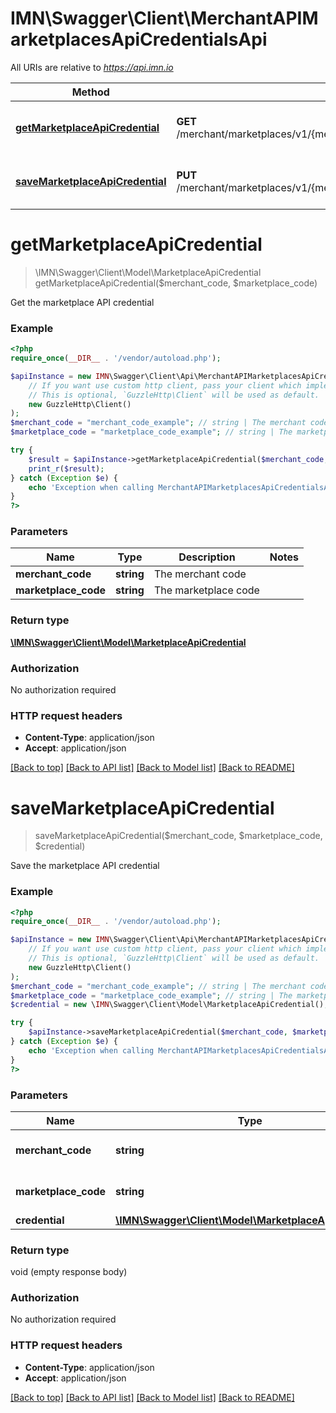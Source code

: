 # IMN\Swagger\Client\MerchantAPIMarketplacesApiCredentialsApi

All URIs are relative to *https://api.imn.io*

Method | HTTP request | Description
------------- | ------------- | -------------
[**getMarketplaceApiCredential**](MerchantAPIMarketplacesApiCredentialsApi.md#getMarketplaceApiCredential) | **GET** /merchant/marketplaces/v1/{merchantCode}/{marketplaceCode}/apiCredential | Get the marketplace API credential
[**saveMarketplaceApiCredential**](MerchantAPIMarketplacesApiCredentialsApi.md#saveMarketplaceApiCredential) | **PUT** /merchant/marketplaces/v1/{merchantCode}/{marketplaceCode}/apiCredential | Save the marketplace API credential


# **getMarketplaceApiCredential**
> \IMN\Swagger\Client\Model\MarketplaceApiCredential getMarketplaceApiCredential($merchant_code, $marketplace_code)

Get the marketplace API credential

### Example
```php
<?php
require_once(__DIR__ . '/vendor/autoload.php');

$apiInstance = new IMN\Swagger\Client\Api\MerchantAPIMarketplacesApiCredentialsApi(
    // If you want use custom http client, pass your client which implements `GuzzleHttp\ClientInterface`.
    // This is optional, `GuzzleHttp\Client` will be used as default.
    new GuzzleHttp\Client()
);
$merchant_code = "merchant_code_example"; // string | The merchant code
$marketplace_code = "marketplace_code_example"; // string | The marketplace code

try {
    $result = $apiInstance->getMarketplaceApiCredential($merchant_code, $marketplace_code);
    print_r($result);
} catch (Exception $e) {
    echo 'Exception when calling MerchantAPIMarketplacesApiCredentialsApi->getMarketplaceApiCredential: ', $e->getMessage(), PHP_EOL;
}
?>
```

### Parameters

Name | Type | Description  | Notes
------------- | ------------- | ------------- | -------------
 **merchant_code** | **string**| The merchant code |
 **marketplace_code** | **string**| The marketplace code |

### Return type

[**\IMN\Swagger\Client\Model\MarketplaceApiCredential**](../Model/MarketplaceApiCredential.md)

### Authorization

No authorization required

### HTTP request headers

 - **Content-Type**: application/json
 - **Accept**: application/json

[[Back to top]](#) [[Back to API list]](../../README.md#documentation-for-api-endpoints) [[Back to Model list]](../../README.md#documentation-for-models) [[Back to README]](../../README.md)

# **saveMarketplaceApiCredential**
> saveMarketplaceApiCredential($merchant_code, $marketplace_code, $credential)

Save the marketplace API credential

### Example
```php
<?php
require_once(__DIR__ . '/vendor/autoload.php');

$apiInstance = new IMN\Swagger\Client\Api\MerchantAPIMarketplacesApiCredentialsApi(
    // If you want use custom http client, pass your client which implements `GuzzleHttp\ClientInterface`.
    // This is optional, `GuzzleHttp\Client` will be used as default.
    new GuzzleHttp\Client()
);
$merchant_code = "merchant_code_example"; // string | The merchant code
$marketplace_code = "marketplace_code_example"; // string | The marketplace code
$credential = new \IMN\Swagger\Client\Model\MarketplaceApiCredential(); // \IMN\Swagger\Client\Model\MarketplaceApiCredential | 

try {
    $apiInstance->saveMarketplaceApiCredential($merchant_code, $marketplace_code, $credential);
} catch (Exception $e) {
    echo 'Exception when calling MerchantAPIMarketplacesApiCredentialsApi->saveMarketplaceApiCredential: ', $e->getMessage(), PHP_EOL;
}
?>
```

### Parameters

Name | Type | Description  | Notes
------------- | ------------- | ------------- | -------------
 **merchant_code** | **string**| The merchant code |
 **marketplace_code** | **string**| The marketplace code |
 **credential** | [**\IMN\Swagger\Client\Model\MarketplaceApiCredential**](../Model/MarketplaceApiCredential.md)|  |

### Return type

void (empty response body)

### Authorization

No authorization required

### HTTP request headers

 - **Content-Type**: application/json
 - **Accept**: application/json

[[Back to top]](#) [[Back to API list]](../../README.md#documentation-for-api-endpoints) [[Back to Model list]](../../README.md#documentation-for-models) [[Back to README]](../../README.md)

